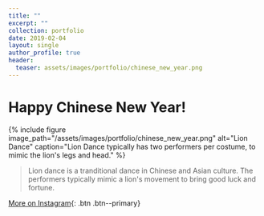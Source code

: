 ```yaml
---
title: ""
excerpt: ""
collection: portfolio
date: 2019-02-04
layout: single
author_profile: true
header:
  teaser: assets/images/portfolio/chinese_new_year.png
---
```


# Happy Chinese New Year!

{% include figure image_path="/assets/images/portfolio/chinese_new_year.png" alt="Lion Dance" caption="Lion Dance typically has two performers per costume, to mimic the lion's legs and head." %}

> Lion dance is a tranditional dance in Chinese and Asian culture. The performers typically mimic a lion's movement to bring good luck and fortune.

[More on Instagram](https://instagram.com/bykfrankc){: .btn .btn--primary}